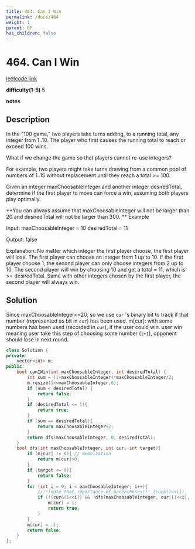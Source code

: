 ```yaml
---
title: 464. Can I Win
permalink: /docs/464
weight: 1
parent: DP
has_children: false
---
```

# 464. Can I Win
[leetcode link](https://leetcode.com/problems/can-i-win/)

**difficulty(1-5)** 
5

**notes**   


## Description
In the "100 game," two players take turns adding, to a running total, any integer from 1..10. The player who first causes the running total to reach or exceed 100 wins.

What if we change the game so that players cannot re-use integers?

For example, two players might take turns drawing from a common pool of numbers of 1..15 without replacement until they reach a total >= 100.

Given an integer maxChoosableInteger and another integer desiredTotal, determine if the first player to move can force a win, assuming both players play optimally.

**You can always assume that maxChoosableInteger will not be larger than 20 and desiredTotal will not be larger than 300.
**
Example

Input:
maxChoosableInteger = 10
desiredTotal = 11

Output:
false

Explanation:
No matter which integer the first player choose, the first player will lose.
The first player can choose an integer from 1 up to 10.
If the first player choose 1, the second player can only choose integers from 2 up to 10.
The second player will win by choosing 10 and get a total = 11, which is >= desiredTotal.
Same with other integers chosen by the first player, the second player will always win.

## Solution
Since maxChoosableInteger<=20, so we use `cur` 's binary bit to track if that number (represented as bit in `cur`) has been used. 
m[cur]: with some numbers has been used (recorded in `cur`), if the user could win.
user win meaning user take this step of choosing some number (`i+1`), opponent should lose in next round.

```c++
class Solution {
private:
    vector<int> m;
public:
    bool canIWin(int maxChoosableInteger, int desiredTotal) {
        int sum = (1+maxChoosableInteger)*maxChoosableInteger/2;
        m.resize(1<<maxChoosableInteger,0);
        if (sum < desiredTotal) {
            return false;
        }
        if (desiredTotal <= 1){
            return true;
        }
        if (sum == desiredTotal){
            return maxChoosableInteger%2;
        }
        return dfs(maxChoosableInteger, 0, desiredTotal);
    }
    bool dfs(int maxChoosableInteger, int cur, int target){
        if (m[cur] != 0){ // memoization
            return m[cur]>0;
        }
        if (target <= 0){
            return false;
        }
        for (int i = 0; i < maxChoosableInteger; i++){
            //!!!note that importance of parentheses!!! (cur&(1<<i))
            if (!(cur&(1<<i)) && !dfs(maxChoosableInteger, cur|(1<<i), target-i-1)){
                m[cur] = 1;
                return true;
            }
        }
        m[cur] = -1;
        return false;
    }
};
```

<!-- 
Default label
{: .label }

Blue label
{: .label .label-blue }

Stable
{: .label .label-green }

New release
{: .label .label-purple }

Coming soon
{: .label .label-yellow }

Deprecated
{: .label .label-red } -->
